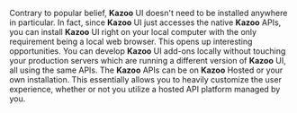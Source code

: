 Contrary to popular belief, **Kazoo** UI doesn't need to be installed anywhere in particular. In fact, since **Kazoo** UI just accesses the native **Kazoo** APIs, you can install **Kazoo** UI right on your local computer with the only requirement being a local web browser.
This opens up interesting opportunities. You can develop **Kazoo** UI add-ons locally without touching your production servers which are running a different version of **Kazoo** UI, all using the same APIs. The **Kazoo** APIs can be on **Kazoo** Hosted or your own installation. This essentially allows you to heavily customize the user experience, whether or not you utilize a hosted API platform managed by you.
 
